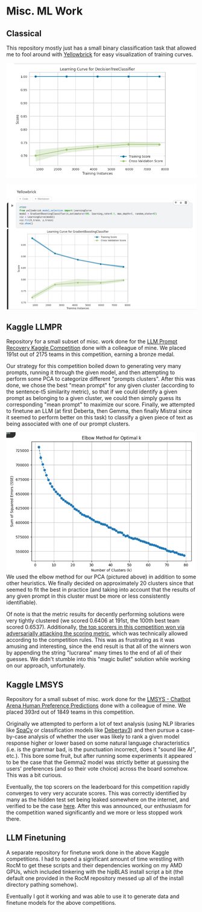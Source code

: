 # Misc. ML Work


## Classical

This repository mostly just has a small binary classification task that allowed me to fool around with [Yellowbrick](https://www.scikit-yb.org/en/latest/) for easy visualization of training curves.

![Learning Curve for Decision Tree](Classical/image0.png)

![Learning Curve for Gradient Boosting](Classical/image1.png)


## Kaggle LLMPR

Repository for a small subset of misc. work done for the [LLM Prompt Recovery Kaggle Competition](https://www.kaggle.com/competitions/llm-prompt-recovery) done with a colleague of mine. We placed 191st out of 2175 teams in this competition, earning a bronze medal.

Our strategy for this competition boiled down to generating very many prompts, running it through the given model, and then attempting to perform some PCA to categorize different "prompts clusters". After this was done, we chose the best "mean prompt" for any given cluster (according to the sentence-t5 similarity metric), so that if we could identify a given prompt as belonging to a given cluster, we could then simply guess its corresponding "mean prompt" to maximize our score. Finally, we attempted to finetune an LLM (at first Deberta, then Gemma, then finally Mistral since it seemed to perform better on this task) to classify a given piece of text as being associated with one of our prompt clusters. 

![Elbow Method for Cluster Identification](Kaggle_LLMPR/elbow.png)
We used the elbow method for our PCA (pictured above) in addition to some other heuristics. We finally decided on approximately 20 clusters since that seemed to fit the best in practice (and taking into account that the results of any given prompt in this cluster must be more or less consistently identifiable).


Of note is that the metric results for decently performing solutions were very tightly clustered (we scored 0.6406 at 191st, the 100th best team scored 0.6537). Additionally, [the top scorers in this competition won via adversarially attacking the scoring metric](https://www.kaggle.com/competitions/llm-prompt-recovery/discussion/494343), which was technically allowed according to the competition rules. This was as frustrating as it was amusing and interesting, since the end result is that all of the winners won by appending the string "lucrarea" many times to the end of all of their guesses. We didn't stumble into this "magic bullet" solution while working on our approach, unfortunately.

## Kaggle LMSYS

Repository for a small subset of misc. work done for the [LMSYS - Chatbot Arena Human Preference Predictions](https://www.kaggle.com/competitions/lmsys-chatbot-arena/overview) done with a colleague of mine. We placed 393rd out of 1849 teams in this competition.

Originally we attempted to perform a lot of text analysis (using NLP libraries like [SpaCy](https://spacy.io/) or classification models like [Debertav3](https://huggingface.co/microsoft/deberta-v3-base)) and then pursue a case-by-case analysis of whether the user was likely to rank a given model response higher or lower based on some natural language characteristics (i.e. is the grammar bad, is the punctuation incorrect, does it "sound like AI", etc.). This bore some fruit, but after running some experiments it appeared to be the case that the Gemma2 model was strictly better at guessing the users' preferences (and so their vote choice) across the board somehow. This was a bit curious.

Eventually, the top scorers on the leaderboard for this competition rapidly converges to very very accurate scores. This was correctly identified by many as the hidden test set being leaked somewhere on the internet, and verified to be the case [here](https://www.kaggle.com/competitions/lmsys-chatbot-arena/discussion/524079). After this was announced, our enthusiasm for the competition waned significantly and we more or less stopped work there.


## LLM Finetuning

A separate repository for finetune work done in the above Kaggle competitions. I had to spend a significant amount of time wrestling with RocM to get these scripts and their dependencies working on my AMD GPUs, which included tinkering with the hipBLAS install script a bit (the default one provided in the RocM repository messed up all of the install directory pathing somehow).  

Eventually I got it working and was able to use it to generate data and finetune models for the above competitions. 